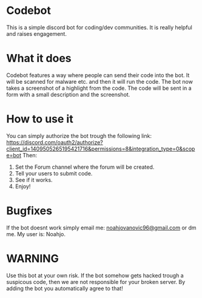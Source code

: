 # Codebot
This is a simple discord bot for coding/dev communities. It is really helpful and raises engagement.
# What it does
Codebot features a way where people can send their code into the bot. It will be scanned for malware etc. and then it will run the code. The bot now takes a screenshot of a highlight from the code. The code will be sent in a form with a small description and the screenshot.
# How to use it
You can simply authorize the bot trough the following link: https://discord.com/oauth2/authorize?client_id=1409505265195421716&permissions=8&integration_type=0&scope=bot
Then:
 1. Set the Forum channel where the forum will be created.
 2. Tell your users to submit code.
 3. See if it works.
 4. Enjoy!
# Bugfixes
If the bot doesnt work simply email me: noahjovanovic96@gmail.com or dm me. My user is: Noahjo.
# WARNING
Use this bot at your own risk. If the bot somehow gets hacked trough a suspicous code, then we are not responsible for your broken server. By adding the bot you automatically agree to that!
